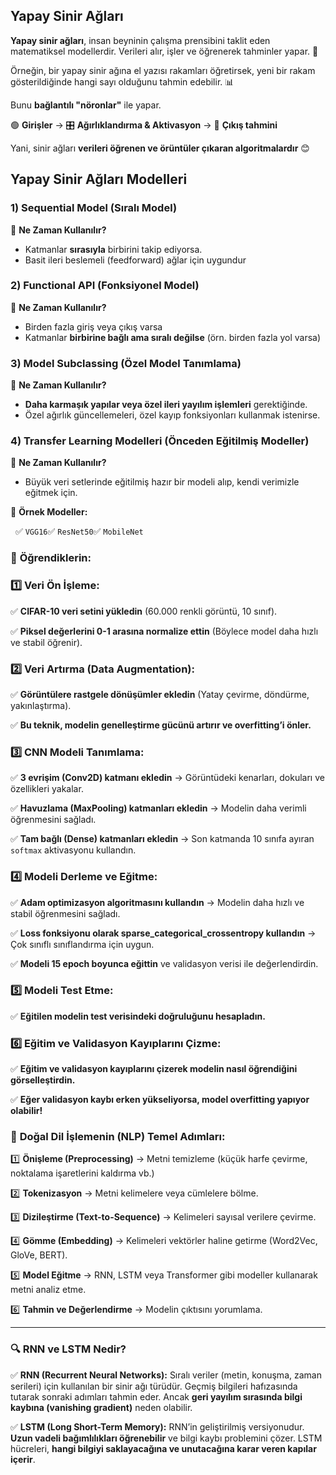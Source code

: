 ## Yapay Sinir Ağları

**Yapay sinir ağları**, insan beyninin çalışma prensibini taklit eden matematiksel modellerdir. Verileri alır, işler ve öğrenerek tahminler yapar. 🚀

Örneğin, bir yapay sinir ağına el yazısı rakamları öğretirsek, yeni bir rakam gösterildiğinde hangi sayı olduğunu tahmin edebilir. 📊

Bunu **bağlantılı "nöronlar"** ile yapar.

🟢 **Girişler** → 🎛 **Ağırlıklandırma & Aktivasyon** → 🔵 **Çıkış tahmini**

Yani, sinir ağları **verileri öğrenen ve örüntüler çıkaran algoritmalardır** 😊

## Yapay Sinir  Ağları Modelleri

### **1) Sequential Model (Sıralı Model)**

📌 **Ne Zaman Kullanılır?**

- Katmanlar **sırasıyla** birbirini takip ediyorsa.
- Basit ileri beslemeli (feedforward) ağlar için uygundur

### **2) Functional API (Fonksiyonel Model)**

📌 **Ne Zaman Kullanılır?**

- Birden fazla giriş veya çıkış varsa
- Katmanlar **birbirine bağlı ama sıralı değilse** (örn. birden fazla yol varsa)

### **3) Model Subclassing (Özel Model Tanımlama)**

📌 **Ne Zaman Kullanılır?**

- **Daha karmaşık yapılar veya özel ileri yayılım işlemleri** gerektiğinde.
- Özel ağırlık güncellemeleri, özel kayıp fonksiyonları kullanmak istenirse.

### **4) Transfer Learning Modelleri (Önceden Eğitilmiş Modeller)**

📌 **Ne Zaman Kullanılır?**

- Büyük veri setlerinde eğitilmiş hazır bir modeli alıp, kendi verimizle eğitmek için.

📌 **Örnek Modeller:**

     ✅ `VGG16`✅ `ResNet50`✅ `MobileNet`


### 📌 **Öğrendiklerin:**

### 1️⃣ **Veri Ön İşleme:**

✅ **CIFAR-10 veri setini yükledin** (60.000 renkli görüntü, 10 sınıf).

✅ **Piksel değerlerini 0-1 arasına normalize ettin** (Böylece model daha hızlı ve stabil öğrenir).

### 2️⃣ **Veri Artırma (Data Augmentation):**

✅ **Görüntülere rastgele dönüşümler ekledin** (Yatay çevirme, döndürme, yakınlaştırma).

✅ **Bu teknik, modelin genelleştirme gücünü artırır ve overfitting’i önler.**

### 3️⃣ **CNN Modeli Tanımlama:**

✅ **3 evrişim (Conv2D) katmanı ekledin** → Görüntüdeki kenarları, dokuları ve özellikleri yakalar.

✅ **Havuzlama (MaxPooling) katmanları ekledin** → Modelin daha verimli öğrenmesini sağladı.

✅ **Tam bağlı (Dense) katmanları ekledin** → Son katmanda 10 sınıfa ayıran `softmax` aktivasyonu kullandın.

### 4️⃣ **Modeli Derleme ve Eğitme:**

✅ **Adam optimizasyon algoritmasını kullandın** → Modelin daha hızlı ve stabil öğrenmesini sağladı.

✅ **Loss fonksiyonu olarak sparse_categorical_crossentropy kullandın** → Çok sınıflı sınıflandırma için uygun.

✅ **Modeli 15 epoch boyunca eğittin** ve validasyon verisi ile değerlendirdin.

### 5️⃣ **Modeli Test Etme:**

✅ **Eğitilen modelin test verisindeki doğruluğunu hesapladın.**

### 6️⃣ **Eğitim ve Validasyon Kayıplarını Çizme:**

✅ **Eğitim ve validasyon kayıplarını çizerek modelin nasıl öğrendiğini görselleştirdin.**

✅ **Eğer validasyon kaybı erken yükseliyorsa, model overfitting yapıyor olabilir!**
### 📌 **Doğal Dil İşlemenin (NLP) Temel Adımları:**

1️⃣ **Önişleme (Preprocessing)** → Metni temizleme (küçük harfe çevirme, noktalama işaretlerini kaldırma vb.)

2️⃣ **Tokenizasyon** → Metni kelimelere veya cümlelere bölme.

3️⃣ **Dizileştirme (Text-to-Sequence)** → Kelimeleri sayısal verilere çevirme.

4️⃣ **Gömme (Embedding)** → Kelimeleri vektörler haline getirme (Word2Vec, GloVe, BERT).

5️⃣ **Model Eğitme** → RNN, LSTM veya Transformer gibi modeller kullanarak metni analiz etme.

6️⃣ **Tahmin ve Değerlendirme** → Modelin çıktısını yorumlama.

---

### 🔍 **RNN ve LSTM Nedir?**

✅ **RNN (Recurrent Neural Networks):** Sıralı veriler (metin, konuşma, zaman serileri) için kullanılan bir sinir ağı türüdür. Geçmiş bilgileri hafızasında tutarak sonraki adımları tahmin eder. Ancak **geri yayılım sırasında bilgi kaybına (vanishing gradient)** neden olabilir.

✅ **LSTM (Long Short-Term Memory):** RNN’in geliştirilmiş versiyonudur. **Uzun vadeli bağımlılıkları öğrenebilir** ve bilgi kaybı problemini çözer. LSTM hücreleri, **hangi bilgiyi saklayacağına ve unutacağına karar veren kapılar içerir**.
